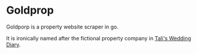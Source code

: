 # Goldprop

Goldporp is a property website scraper in go. 

It is ironically named after the fictional property company in [Tali's Wedding Diary](https://www.imdb.com/title/tt7637592/).


